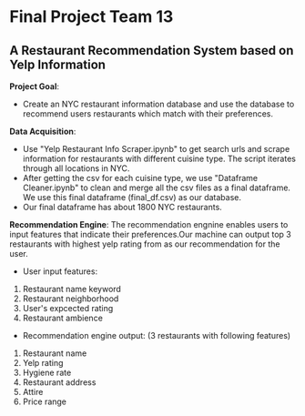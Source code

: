 # Final Project Team 13
## A Restaurant Recommendation System based on Yelp Information ##
**Project Goal**: 

* Create an NYC restaurant information database and use the database to recommend users restaurants which match with their preferences.

**Data Acquisition**:

 * Use "Yelp Restaurant Info Scraper.ipynb" to get search urls and scrape information for restaurants with different cuisine type. The script iterates through all locations in NYC. 
 * After getting the csv for each cuisine type, we use "Dataframe Cleaner.ipynb" to clean and merge all the csv files as a final dataframe. We use this final dataframe (final_df.csv) as our database.
 * Our final dataframe has about 1800 NYC restaurants.

**Recommendation Engine**: 
The recommendation engnine enables users to input features that indicate their preferences.Our machine can output top 3 restaurants with highest yelp rating from as our recommendation for the user.
* User input features: 
1. Restaurant name keyword
2. Restaurant neighborhood
3. User's expcected rating
4. Restaurant ambience
* Recommendation engine output: (3 restaurants with following features) 
1. Restaurant name
2. Yelp rating
3. Hygiene rate
4. Restaurant address
5. Attire
6. Price range
